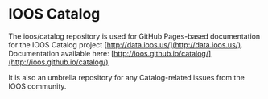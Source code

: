 # IOOS Catalog

The ioos/catalog repository is used for GitHub Pages-based documentation for the IOOS Catalog project [http://data.ioos.us/](http://data.ioos.us/).  Documentation available here: [http://ioos.github.io/catalog/](http://ioos.github.io/catalog/)

It is also an umbrella repository for any Catalog-related issues from the IOOS community.  
